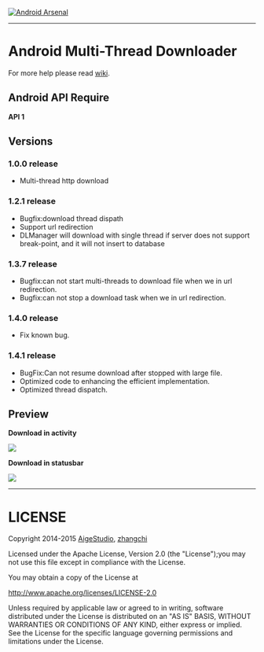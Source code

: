 [![Android Arsenal](https://img.shields.io/badge/Android%20Arsenal-MultiThreadDownloader-brightgreen.svg?style=flat)](http://android-arsenal.com/details/1/1865)

***

# Android Multi-Thread Downloader
For more help please read [wiki](https://github.com/AigeStudio/MultiThreadDownloader/wiki).

## Android API Require
**API 1**

## Versions
### 1.0.0 release
* Multi-thread http download

### 1.2.1 release
* Bugfix:download thread dispath
* Support url redirection
* DLManager will download with single thread if server does not support break-point, and it will not insert to database

### 1.3.7 release
* Bugfix:can not start multi-threads to download file when we in url redirection.
* Bugfix:can not stop a download task when we in url redirection.

### 1.4.0 release
* Fix known bug.

### 1.4.1 release
* BugFix:Can not resume download after stopped with large file.
* Optimized code to enhancing the efficient implementation.
* Optimized thread dispatch.

## Preview
**Download in activity**

![](https://github.com/AigeStudio/MultiThreadDownloader/blob/master/preview1.gif)

**Download in statusbar**

![](https://github.com/AigeStudio/MultiThreadDownloader/blob/master/preview2.gif)

***

# LICENSE
Copyright 2014-2015 [AigeStudio](https://github.com/AigeStudio), [zhangchi](https://github.com/kxdd2002)

Licensed under the Apache License, Version 2.0 (the "License");you may not use this file except in compliance with the License.

You may obtain a copy of the License at

http://www.apache.org/licenses/LICENSE-2.0

Unless required by applicable law or agreed to in writing, software distributed under the License is distributed on an "AS IS" BASIS, WITHOUT WARRANTIES OR CONDITIONS OF ANY KIND, either express or implied. See the License for the specific language governing permissions and limitations under the License.
